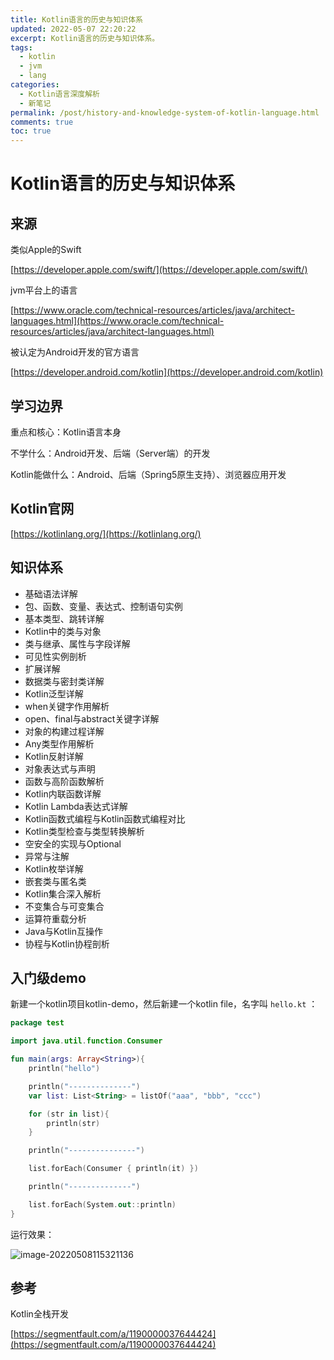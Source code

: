 ```yaml
---
title: Kotlin语言的历史与知识体系
updated: 2022-05-07 22:20:22
excerpt: Kotlin语言的历史与知识体系。
tags:
  - kotlin
  - jvm
  - lang
categories:
  - Kotlin语言深度解析
  - 新笔记
permalink: /post/history-and-knowledge-system-of-kotlin-language.html
comments: true
toc: true
---
```

# Kotlin语言的历史与知识体系

## 来源

类似Apple的Swift

[https://developer.apple.com/swift/](https://developer.apple.com/swift/)

jvm平台上的语言

[https://www.oracle.com/technical-resources/articles/java/architect-languages.html](https://www.oracle.com/technical-resources/articles/java/architect-languages.html)

被认定为Android开发的官方语言

[https://developer.android.com/kotlin](https://developer.android.com/kotlin)

## 学习边界

重点和核心：Kotlin语言本身

不学什么：Android开发、后端（Server端）的开发

Kotlin能做什么：Android、后端（Spring5原生支持）、浏览器应用开发

## Kotlin官网

[https://kotlinlang.org/](https://kotlinlang.org/)

## 知识体系

- 基础语法详解
- 包、函数、变量、表达式、控制语句实例
- 基本类型、跳转详解
- Kotlin中的类与对象
- 类与继承、属性与字段详解
- 可见性实例剖析
- 扩展详解
- 数据类与密封类详解
- Kotlin泛型详解
- when关键字作用解析
- open、final与abstract关键字详解
- 对象的构建过程详解
- Any类型作用解析
- Kotlin反射详解
- 对象表达式与声明
- 函数与高阶函数解析
- Kotlin内联函数详解
- Kotlin Lambda表达式详解
- Kotlin函数式编程与Kotlin函数式编程对比
- Kotlin类型检查与类型转换解析
- 空安全的实现与Optional
- 异常与注解
- Kotlin枚举详解
- 嵌套类与匿名类
- Kotlin集合深入解析
- 不变集合与可变集合
- 运算符重载分析
- Java与Kotlin互操作
- 协程与Kotlin协程剖析

## 入门级demo

新建一个kotlin项目kotlin-demo，然后新建一个kotlin file，名字叫 `hello.kt` ：

```kotlin
package test

import java.util.function.Consumer

fun main(args: Array<String>){
    println("hello")

    println("--------------")
    var list: List<String> = listOf("aaa", "bbb", "ccc")

    for (str in list){
        println(str)
    }

    println("---------------")

    list.forEach(Consumer { println(it) })

    println("--------------")

    list.forEach(System.out::println)
}
```

运行效果：

![image-20220508115321136](https://img1.terwer.space/20220508115321.png)

## 参考

Kotlin全栈开发

[https://segmentfault.com/a/1190000037644424](https://segmentfault.com/a/1190000037644424)